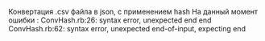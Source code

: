 Конвертация .csv файла в json, с применением hash
На данный момент ошибки :
ConvHash.rb:26: syntax error, unexpected end
        end
ConvHash.rb:62: syntax error, unexpected end-of-input, expecting end

